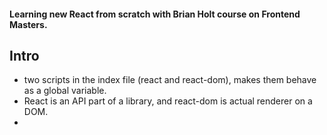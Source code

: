 #### Learning new React from scratch with Brian Holt course on Frontend Masters.

## Intro
- two scripts in the index file (react and react-dom), makes them behave as a global variable. 
- React is an API part of a library, and react-dom is actual renderer on a DOM.
- 
